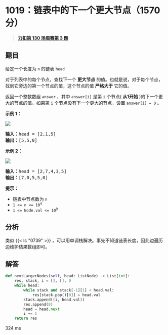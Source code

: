 # 1019：链表中的下一个更大节点（1570 分）


> <u>**[力扣第 130 场周赛第 3 题](https://leetcode.cn/problems/next-greater-node-in-linked-list/)**</u>

## 题目

<p>给定一个长度为 <code>n</code> 的链表 <code>head</code></p>

<p>对于列表中的每个节点，查找下一个 <strong>更大节点</strong> 的值。也就是说，对于每个节点，找到它旁边的第一个节点的值，这个节点的值 <strong>严格大于</strong> 它的值。</p>

<p>返回一个整数数组 <code>answer</code> ，其中 <code>answer[i]</code> 是第 <code>i</code> 个节点( <strong>从1开始</strong> )的下一个更大的节点的值。如果第 <code>i</code> 个节点没有下一个更大的节点，设置 <code>answer[i] = 0</code> 。</p>



<p><strong>示例 1：</strong></p>

<p><img src="https://assets.leetcode.com/uploads/2021/08/05/linkedlistnext1.jpg" /></p>

<pre>
<strong>输入：</strong>head = [2,1,5]
<strong>输出：</strong>[5,5,0]
</pre>

<p><strong>示例 2：</strong></p>

<p><img src="https://assets.leetcode.com/uploads/2021/08/05/linkedlistnext2.jpg" /></p>

<pre>
<strong>输入：</strong>head = [2,7,4,3,5]
<strong>输出：</strong>[7,0,5,5,0]
</pre>



<p><strong>提示：</strong></p>

<ul>
<li>链表中节点数为 <code>n</code></li>
<li><code>1 &lt;= n &lt;= 10<sup>4</sup></code></li>
<li><code>1 &lt;= Node.val &lt;= 10<sup>9</sup></code></li>
</ul>


## 分析

类似 {{< lc "0739"  >}} ，可以用单调栈解决。事先不知道链表长度，因此边遍历边维护结果数组即可。


## 解答

```python
def nextLargerNodes(self, head: ListNode) -> List[int]:
	res, stack, i = [], [], 0
	while head:
		while stack and stack[-1][1] < head.val:
			res[stack.pop()[0]] = head.val
		stack.append((i, head.val))
		res.append(0)
		head = head.next
		i += 1
	return res
```

324 ms
